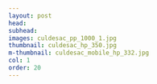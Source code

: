 ```yaml
---
layout: post
head: 
subhead: 
images: culdesac_pp_1000_1.jpg
thumbnail: culdesac_hp_350.jpg
m-thumbnail: culdesac_mobile_hp_332.jpg
col: 1
order: 20
---
```

